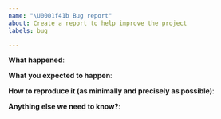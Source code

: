 ```yaml
---
name: "\U0001f41b Bug report"
about: Create a report to help improve the project
labels: bug

---
```


<!--
  Thanks for filing an issue! Before hitting the button, please answer these questions.

  Fill in as much of the template below as you can.
  If you leave out information, we can't help you as well.

  Be ready for followup questions, and please respond in a timely
  manner. If we can't reproduce a bug we might close your issue.
  If we're wrong, PLEASE feel free to reopen it and explain why.
-->

**What happened**:

**What you expected to happen**:

**How to reproduce it (as minimally and precisely as possible)**:

**Anything else we need to know?**:
